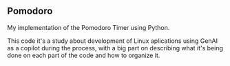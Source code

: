 ## Pomodoro
My implementation of the Pomodoro Timer using Python.

This code it's a study about development of Linux aplications using GenAI as a copilot during the process, with a big part on describing what it's being done on each part of the code and how to organize it.